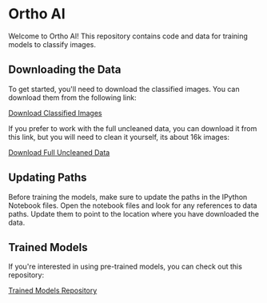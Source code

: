 # Ortho AI

Welcome to Ortho AI! This repository contains code and data for training models to classify images.

## Downloading the Data

To get started, you'll need to download the classified images. You can download them from the following link:

[Download Classified Images](LINK_EXAMPLE)

If you prefer to work with the full uncleaned data, you can download it from this link, but you will need to clean it yourself, its about 16k images:

[Download Full Uncleaned Data](EXAMPLE_DATA)

## Updating Paths

Before training the models, make sure to update the paths in the IPython Notebook files. Open the notebook files and look for any references to data paths. Update them to point to the location where you have downloaded the data.

## Trained Models

If you're interested in using pre-trained models, you can check out this repository:

[Trained Models Repository](REPO_LINK)